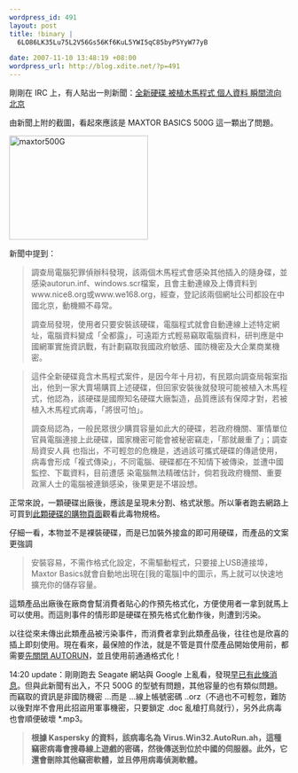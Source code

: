 ```yaml
--- 
wordpress_id: 491
layout: post
title: !binary |
  6LO86LK35Lu75L2V56Gs56Kf6KuL5YWI5qC85byP5YyW77yB

date: 2007-11-10 13:48:19 +08:00
wordpress_url: http://blog.xdite.net/?p=491
---
```

剛剛在 IRC 上，有人貼出一則新聞：<a href="http://tw.news.yahoo.com/article/url/d/a/071109/78/ny6u.html">全新硬碟 被植木馬程式 個人資料 瞬間流向北京</a>

由新聞上附的截圖，看起來應該是 MAXTOR BASICS 500G 這一顆出了問題。


<a href="http://www.flickr.com/photos/14765209@N00/1942568612/" title="相片分享"><img src="http://farm3.static.flickr.com/2321/1942568612_7612a7185d_o.jpg" alt="maxtor500G" height="188" width="250" /></a>

新聞中提到：
<blockquote>調查局電腦犯罪偵辦科發現，該兩個木馬程式會感染其他插入的隨身碟，並感染autorun.inf、windows.scr檔案，且會主動連線及上傳資料到www.nice8.org或www.we168.org，經查，登記該兩個網址公司都設在中國北京，動機顯不尋常。

調查局發現，使用者只要安裝該硬碟，電腦程式就會自動連線上述特定網址，電腦資料變成「全都露」，可遠距方式輕易竊取電腦資料，研判應是中國網軍實施資訊戰，有計劃竊取我國政府敏感、國防機密及大企業商業機密。</blockquote><blockquote>
這件全新硬碟竟含木馬程式案件，是因今年十月初，有民眾向調查局報案指出，他到一家大賣場購買上述硬碟，但回家安裝後就發現可能被植入木馬程式，他認為，該硬碟是國際知名硬碟大廠製造，品質應該有保障才對，若被植入木馬程式病毒，「將很可怕」。

調查局認為，一般民眾很少購買容量如此大的硬碟，若政府機關、軍情單位官員電腦連接上此硬碟，國家機密可能會被秘密竊走，「那就嚴重了」；調查局資安人員 也指出，不可輕忽的危機是，透過該可攜式硬碟的傳遞使用，病毒會形成「複式傳染」，不同電腦、硬碟都在不知情下被傳染，並遭中國監控、下載資料，目前遭感 染電腦無法精確估計，倘若我政府機關、重要政黨人士的電腦被連鎖感染，後果更是不堪設想。
</blockquote>正常來說，一顆硬碟出廠後，應該是呈現未分割、格式狀態。所以筆者跑去網路上可買到<a href="http://udn.monday.com.tw/gdsale/gdsale.asp?gdid=699376">此顆硬碟的購物頁面</a>觀看此毒物規格。

仔細一看，本物並不是裸裝硬碟，而是已加裝外接盒的即可用硬碟，而產品的文案更強調
<blockquote>安裝容易，不需作格式化設定，不需驅動程式，只要接上USB連接埠，Maxtor Basics就會自動地出現在[我的電腦]中的圖示，馬上就可以快速地擴充你的儲存容量。</blockquote>這類產品出廠後在廠商會幫消費者貼心的作預先格式化，方便使用者一拿到就馬上可以使用。而這則事件的情形即是硬碟在預先格式化動作後，則遭到污染。

以往從來未傳出此類產品被污染事件，而消費者拿到此類產品後，往往也是欣喜的插上即刻使用。現在看來，最保險的作法，就是不管是買什麼產品開始使用前，都需要<a href="http://5i01.com/topicdetail.php?f=296&amp;t=398535">先關閉 AUTORUN</a>，並且使用前通通格式化！


14:20 update：剛剛跑去 Seagate 網站與 Google 上亂看，發現<a href="http://www.seagate.com/www/zh-tw/support/downloads/personal_storage/ps3200-sw">早已有此條消息</a>。但與此新聞有出入，不只 500G 的型號有問題，其他容量的也有類似問題。而竊取的資訊是非國防機密 ...而是 ...線上帳號密碼 ..orz（不過也不可輕忽，難防以後對岸不會用此招盜用軍事機密，只要鎖定 .doc 亂槍打鳥就行），另外此病毒也會順便破壞 *.mp3。



<blockquote><strong>根據 Kaspersky 的資料，該病毒名為 Virus.Win32.AutoRun.ah，這種竊密病毒會搜尋線上遊戲的密碼，然後傳送到位於中國的伺服器。此外，它還會刪除其他竊密軟體，並且停用病毒偵測軟體。</strong></blockquote>

